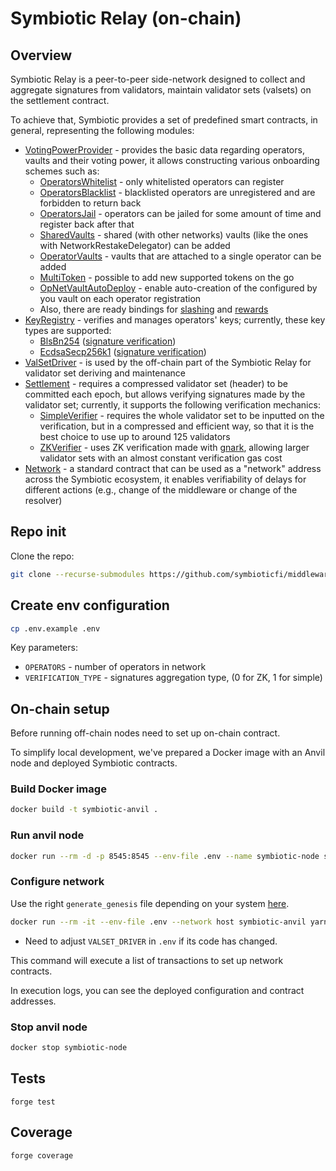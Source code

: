 # Symbiotic Relay (on-chain)

## Overview

Symbiotic Relay is a peer-to-peer side-network designed to collect and aggregate signatures from validators, maintain validator sets (valsets) on the settlement contract.

To achieve that, Symbiotic provides a set of predefined smart contracts, in general, representing the following modules:

- [VotingPowerProvider](./src/contracts/modules/voting-power/) - provides the basic data regarding operators, vaults and their voting power, it allows constructing various onboarding schemes such as:
  - [OperatorsWhitelist](./src/contracts/modules/voting-power/extensions/OperatorsWhitelist.sol) - only whitelisted operators can register
  - [OperatorsBlacklist](./src/contracts/modules/voting-power/extensions/OperatorsBlacklist.sol) - blacklisted operators are unregistered and are forbidden to return back
  - [OperatorsJail](./src/contracts/modules/voting-power/extensions/OperatorsJail.sol) - operators can be jailed for some amount of time and register back after that
  - [SharedVaults](./src/contracts/modules/voting-power/extensions/SharedVaults.sol) - shared (with other networks) vaults (like the ones with NetworkRestakeDelegator) can be added
  - [OperatorVaults](./src/contracts/modules/voting-power/extensions/OperatorVaults.sol) - vaults that are attached to a single operator can be added
  - [MultiToken](./src/contracts/modules/voting-power/extensions/MultiToken.sol) - possible to add new supported tokens on the go
  - [OpNetVaultAutoDeploy](./src/contracts/modules/voting-power/extensions/OpNetVaultAutoDeploy.sol) - enable auto-creation of the configured by you vault on each operator registration
  - Also, there are ready bindings for [slashing](./src/contracts/modules/voting-power/extensions/BaseSlashing.sol) and [rewards](./src/contracts/modules/voting-power/extensions/BaseRewards.sol)
- [KeyRegistry](./src/contracts/modules/key-registry/) - verifies and manages operators' keys; currently, these key types are supported:
  - [BlsBn254](./src/contracts/libraries/keys/KeyBlsBn254.sol) ([signature verification](./src/contracts/libraries/sigs/SigBlsBn254.sol))
  - [EcdsaSecp256k1](./src/contracts/libraries/keys/KeyEcdsaSecp256k1.sol) ([signature verification](./src/contracts/libraries/sigs/SigEcdsaSecp256k1.sol))
- [ValSetDriver](./src/contracts/modules/valset-driver/) - is used by the off-chain part of the Symbiotic Relay for validator set deriving and maintenance
- [Settlement](./src/contracts/modules/settlement/) - requires a compressed validator set (header) to be committed each epoch, but allows verifying signatures made by the validator set; currently, it supports the following verification mechanics:
  - [SimpleVerifier](./src/contracts/modules/settlement/sig-verifiers/SigVerifierBlsBn254Simple.sol) - requires the whole validator set to be inputted on the verification, but in a compressed and efficient way, so that it is the best choice to use up to around 125 validators
  - [ZKVerifier](./src/contracts/modules/settlement/sig-verifiers/SigVerifierBlsBn254ZK.sol) - uses ZK verification made with [gnark](https://github.com/Consensys/gnark), allowing larger validator sets with an almost constant verification gas cost
- [Network](./src/contracts/modules/network/) - a standard contract that can be used as a "network" address across the Symbiotic ecosystem, it enables verifiability of delays for different actions (e.g., change of the middleware or change of the resolver)

## Repo init

Clone the repo:

```bash
git clone --recurse-submodules https://github.com/symbioticfi/middleware-sdk-mirror.git
```

## Create env configuration

```bash
cp .env.example .env
```

Key parameters:

- `OPERATORS` - number of operators in network
- `VERIFICATION_TYPE` - signatures aggregation type, (0 for ZK, 1 for simple)

## On-chain setup

Before running off-chain nodes need to set up on-chain contract.

To simplify local development, we've prepared a Docker image with an Anvil node and deployed Symbiotic contracts.

### Build Docker image

```bash
docker build -t symbiotic-anvil .
```

### Run anvil node

```bash
docker run --rm -d -p 8545:8545 --env-file .env --name symbiotic-node symbiotic-anvil
```

### Configure network

Use the right `generate_genesis` file depending on your system [here](./script/test/utils/).

```bash
docker run --rm -it --env-file .env --network host symbiotic-anvil yarn deploy:network
```

- Need to adjust `VALSET_DRIVER` in `.env` if its code has changed.

This command will execute a list of transactions to set up network contracts.

In execution logs, you can see the deployed configuration and contract addresses.

### Stop anvil node

```bash
docker stop symbiotic-node
```

## Tests

```
forge test
```

## Coverage

```
forge coverage
```
